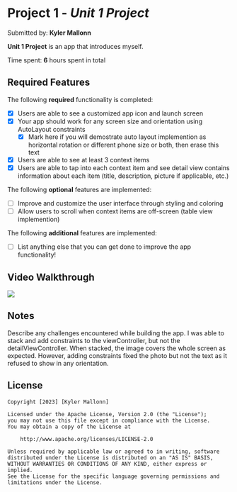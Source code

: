 # Project 1 - *Unit 1 Project*

Submitted by: **Kyler Mallonn**

**Unit 1 Project** is an app that introduces myself.

Time spent: **6** hours spent in total

## Required Features

The following **required** functionality is completed:

- [x] Users are able to see a customized app icon and launch screen
- [x] Your app should work for any screen size and orientation using AutoLayout constraints
  - [x] Mark here if you will demostrate auto layout implemention as horizontal rotation or different phone size or both, then erase this text
- [x] Users are able to see at least 3 context items
- [x] Users are able to tap into each context item and see detail view contains information about each item (title, description, picture if applicable, etc.)
 
The following **optional** features are implemented:

- [ ] Improve and customize the user interface through styling and coloring
- [ ] Allow users to scroll when context items are off-screen (table view implemention)

The following **additional** features are implemented:

- [ ] List anything else that you can get done to improve the app functionality!

## Video Walkthrough

<div>
    <a href="https://www.loom.com/share/8d7db4857aca4e7f854e3bfa7a869cde">
    </a>
    <a href="https://www.loom.com/share/8d7db4857aca4e7f854e3bfa7a869cde">
      <img style="max-width:300px;" src="https://cdn.loom.com/sessions/thumbnails/8d7db4857aca4e7f854e3bfa7a869cde-with-play.gif">
    </a>
</div>

## Notes

Describe any challenges encountered while building the app.
I was able to stack and add constraints to the viewController, but not the detailViewController. When stacked, the image covers the whole screen as expected. However, adding constraints fixed the photo but not the text as it refused to show in any orientation.

## License

    Copyright [2023] [Kyler Mallonn]

    Licensed under the Apache License, Version 2.0 (the "License");
    you may not use this file except in compliance with the License.
    You may obtain a copy of the License at

        http://www.apache.org/licenses/LICENSE-2.0

    Unless required by applicable law or agreed to in writing, software
    distributed under the License is distributed on an "AS IS" BASIS,
    WITHOUT WARRANTIES OR CONDITIONS OF ANY KIND, either express or implied.
    See the License for the specific language governing permissions and
    limitations under the License.
